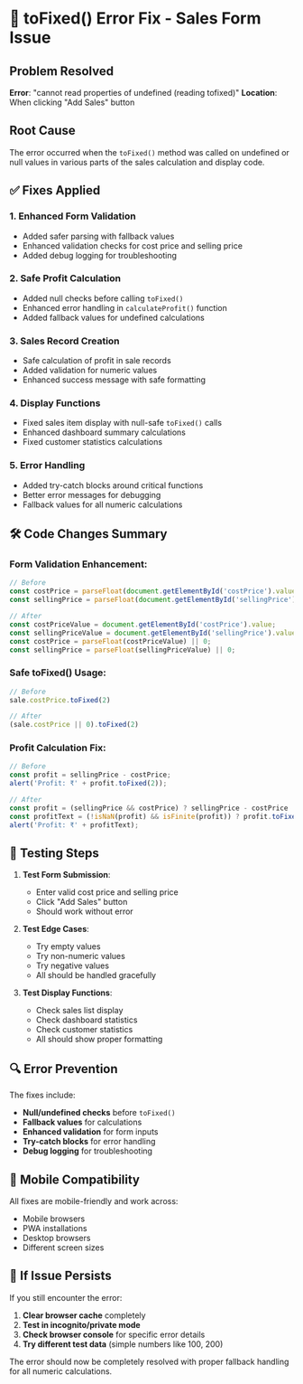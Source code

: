 # 🔧 toFixed() Error Fix - Sales Form Issue

## Problem Resolved
**Error**: "cannot read properties of undefined (reading tofixed)"
**Location**: When clicking "Add Sales" button

## Root Cause
The error occurred when the `toFixed()` method was called on undefined or null values in various parts of the sales calculation and display code.

## ✅ Fixes Applied

### 1. **Enhanced Form Validation**
- Added safer parsing with fallback values
- Enhanced validation checks for cost price and selling price
- Added debug logging for troubleshooting

### 2. **Safe Profit Calculation**
- Added null checks before calling `toFixed()`
- Enhanced error handling in `calculateProfit()` function
- Added fallback values for undefined calculations

### 3. **Sales Record Creation**
- Safe calculation of profit in sale records
- Added validation for numeric values
- Enhanced success message with safe formatting

### 4. **Display Functions**
- Fixed sales item display with null-safe `toFixed()` calls
- Enhanced dashboard summary calculations
- Fixed customer statistics calculations

### 5. **Error Handling**
- Added try-catch blocks around critical functions
- Better error messages for debugging
- Fallback values for all numeric calculations

## 🛠️ Code Changes Summary

### Form Validation Enhancement:
```javascript
// Before
const costPrice = parseFloat(document.getElementById('costPrice').value);
const sellingPrice = parseFloat(document.getElementById('sellingPrice').value);

// After
const costPriceValue = document.getElementById('costPrice').value;
const sellingPriceValue = document.getElementById('sellingPrice').value;
const costPrice = parseFloat(costPriceValue) || 0;
const sellingPrice = parseFloat(sellingPriceValue) || 0;
```

### Safe toFixed() Usage:
```javascript
// Before
sale.costPrice.toFixed(2)

// After
(sale.costPrice || 0).toFixed(2)
```

### Profit Calculation Fix:
```javascript
// Before
const profit = sellingPrice - costPrice;
alert('Profit: ₹' + profit.toFixed(2));

// After
const profit = (sellingPrice && costPrice) ? sellingPrice - costPrice : 0;
const profitText = (!isNaN(profit) && isFinite(profit)) ? profit.toFixed(2) : '0.00';
alert('Profit: ₹' + profitText);
```

## 🎯 Testing Steps

1. **Test Form Submission**:
   - Enter valid cost price and selling price
   - Click "Add Sales" button
   - Should work without error

2. **Test Edge Cases**:
   - Try empty values
   - Try non-numeric values
   - Try negative values
   - All should be handled gracefully

3. **Test Display Functions**:
   - Check sales list display
   - Check dashboard statistics
   - Check customer statistics
   - All should show proper formatting

## 🔍 Error Prevention

The fixes include:
- **Null/undefined checks** before `toFixed()`
- **Fallback values** for calculations
- **Enhanced validation** for form inputs
- **Try-catch blocks** for error handling
- **Debug logging** for troubleshooting

## 📱 Mobile Compatibility

All fixes are mobile-friendly and work across:
- Mobile browsers
- PWA installations
- Desktop browsers
- Different screen sizes

## 🚨 If Issue Persists

If you still encounter the error:
1. **Clear browser cache** completely
2. **Test in incognito/private mode**
3. **Check browser console** for specific error details
4. **Try different test data** (simple numbers like 100, 200)

The error should now be completely resolved with proper fallback handling for all numeric calculations.